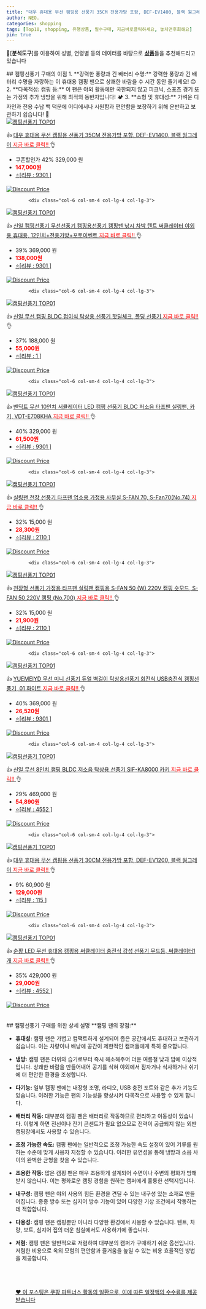 ```yaml
---
title: "대우 휴대용 무선 캠핑용 선풍기 35CM 전용가방 포함, DEF-EV1400, 블랙 웜그레이 가격 최저가 할인가 캠핑선풍기 최저가 추천 제품 비교"
author: NEO.
categories: shopping
tags: [Top10, shopping, 유행상품, 필수구매, 지금바로클릭하세요, 놓치면후회해요]
pin: true
---
```


🌳[**분석도구**]를 이용하여 성별, 연령별 등의 데이터를 바탕으로 [**상품**](https://link.coupang.com/a/bcEFyh)들을 추천해드리고 있습니다
<div class="container"><div class="row">
## 캠핑선풍기 구매의 이점
1. **강력한 풍량과 긴 배터리 수명:** 강력한 풍량과 긴 배터리 수명을 자랑하는 이 휴대용 캠핑 팬으로 상쾌한 바람을 수 시간 동안 즐기세요! 😊
2. **다목적성: 캠핑 등:** 이 팬은 야외 활동에만 국한되지 않고 피크닉, 스포츠 경기 또는 가정의 추가 냉방을 위해 최적의 동반자입니다! 🏕️
3. **소형 및 휴대성:** 가벼운 디자인과 전용 수납 백 덕분에 어디에서나 시원함과 편안함을 보장하기 위해 운반하고 보관하기 쉽습니다! 🎒
            <div class="col-6 col-sm-4 col-lg-4 col-lg-3">
<div class="product-container">   
<a href="https://link.coupang.com/re/AFFSDP?lptag=AF3617701&subid=GithubCoopas&pageKey=7243246361&traceid=V0-153&itemId=18736455850&vendorItemId=85868845791"> <img src="https://thumbnail6.coupangcdn.com/thumbnails/remote/230x230ex/image/retail/images/470751022593309-c8746471-7db6-48e9-b5d8-48847a4f6ff5.jpg" alt="캠핑선풍기 TOP01"> </a>
<p>
👍 <a href="https://link.coupang.com/re/AFFSDP?lptag=AF3617701&subid=GithubCoopas&pageKey=7243246361&traceid=V0-153&itemId=18736455850&vendorItemId=85868845791">대우 휴대용 무선 캠핑용 선풍기 35CM 전용가방 포함, DEF-EV1400, 블랙 웜그레이 <font color=red> 지금 바로 클릭!!</font> </a> 👌 
</p>
<ul>
<li>쿠폰할인가 42%  329,000   원</li>
<li><b><span style='color:red'>147,000원</span></b></li>
<li>  <a href="https://link.coupang.com/re/AFFSDP?lptag=AF3617701&subid=GithubCoopas&pageKey=7243246361&traceid=V0-153&itemId=18736455850&vendorItemId=85868845791">⭐[리뷰 : 9301 ]</a></li>
</ul>
<a href="https://link.coupang.com/re/AFFSDP?lptag=AF3617701&subid=GithubCoopas&pageKey=7243246361&traceid=V0-153&itemId=18736455850&vendorItemId=85868845791">
<img src="/discount_price.png" alt="Discount Price">
</a>
</div>
            </div>
    
            <div class="col-6 col-sm-4 col-lg-4 col-lg-3">
<div class="product-container">   
<a href="https://link.coupang.com/re/AFFSDP?lptag=AF3617701&subid=GithubCoopas&pageKey=6579889685&traceid=V0-153&itemId=18939039904&vendorItemId=89216562624"> <img src="https://thumbnail10.coupangcdn.com/thumbnails/remote/230x230ex/image/vendor_inventory/b948/18dfa1104555c57d6c01e0f521ab4b42406b6112333ff9a9e185c8f8a817.jpg" alt="캠핑선풍기 TOP01"> </a>
<p>
👍 <a href="https://link.coupang.com/re/AFFSDP?lptag=AF3617701&subid=GithubCoopas&pageKey=6579889685&traceid=V0-153&itemId=18939039904&vendorItemId=89216562624">신일 캠핑선풍기 무선선풍기 캠핑용선풍기 캠핑팬 낚시 차박 텐트 써큘레이터 야외용 휴대용, 12인치+전용가방+포토이벤트 <font color=red> 지금 바로 클릭!!</font> </a> 👌 
</p>
<ul>
<li>39%  369,000   원</li>
<li><b><span style='color:red'>138,000원</span></b></li>
<li>  <a href="https://link.coupang.com/re/AFFSDP?lptag=AF3617701&subid=GithubCoopas&pageKey=6579889685&traceid=V0-153&itemId=18939039904&vendorItemId=89216562624">⭐[리뷰 : 9301 ]</a></li>
</ul>
<a href="https://link.coupang.com/re/AFFSDP?lptag=AF3617701&subid=GithubCoopas&pageKey=6579889685&traceid=V0-153&itemId=18939039904&vendorItemId=89216562624">
<img src="/discount_price.png" alt="Discount Price">
</a>
</div>
            </div>
    
            <div class="col-6 col-sm-4 col-lg-4 col-lg-3">
<div class="product-container">   
<a href="https://link.coupang.com/re/AFFSDP?lptag=AF3617701&subid=GithubCoopas&pageKey=8028904632&traceid=V0-153&itemId=22443484045&vendorItemId=89625927158"> <img src="https://thumbnail10.coupangcdn.com/thumbnails/remote/230x230ex/image/vendor_inventory/8b43/b5e3d1319b7e387a4b8315fe5fbde69803398b42c91d78fcaaaa8c145cc0.jpg" alt="캠핑선풍기 TOP01"> </a>
<p>
👍 <a href="https://link.coupang.com/re/AFFSDP?lptag=AF3617701&subid=GithubCoopas&pageKey=8028904632&traceid=V0-153&itemId=22443484045&vendorItemId=89625927158">신일 무선 캠핑 BLDC 접이식 탁상용 선풍기 핫딜체크, 폴딩 선풍기 <font color=red> 지금 바로 클릭!!</font> </a> 👌 
</p>
<ul>
<li>37%  188,000   원</li>
<li><b><span style='color:red'>55,000원</span></b></li>
<li>  <a href="https://link.coupang.com/re/AFFSDP?lptag=AF3617701&subid=GithubCoopas&pageKey=8028904632&traceid=V0-153&itemId=22443484045&vendorItemId=89625927158">⭐[리뷰 : 1 ]</a></li>
</ul>
<a href="https://link.coupang.com/re/AFFSDP?lptag=AF3617701&subid=GithubCoopas&pageKey=8028904632&traceid=V0-153&itemId=22443484045&vendorItemId=89625927158">
<img src="/discount_price.png" alt="Discount Price">
</a>
</div>
            </div>
    
            <div class="col-6 col-sm-4 col-lg-4 col-lg-3">
<div class="product-container">   
<a href="https://link.coupang.com/re/AFFSDP?lptag=AF3617701&subid=GithubCoopas&pageKey=7374906364&traceid=V0-153&itemId=19032911203&vendorItemId=86156968010"> <img src="https://thumbnail7.coupangcdn.com/thumbnails/remote/230x230ex/image/vendor_inventory/59f3/27b196523de38ead086e421de1b72e74f2f35fafa3e7dc97427e27498c9c.jpg" alt="캠핑선풍기 TOP01"> </a>
<p>
👍 <a href="https://link.coupang.com/re/AFFSDP?lptag=AF3617701&subid=GithubCoopas&pageKey=7374906364&traceid=V0-153&itemId=19032911203&vendorItemId=86156968010">벤딕트 무선 10인치 서큘레이터 LED 캠핑 선풍기 BLDC 저소음 타프팬 실링팬, 카키, VDT-E708KHA <font color=red> 지금 바로 클릭!!</font> </a> 👌 
</p>
<ul>
<li>40%  329,000   원</li>
<li><b><span style='color:red'>61,500원</span></b></li>
<li>  <a href="https://link.coupang.com/re/AFFSDP?lptag=AF3617701&subid=GithubCoopas&pageKey=7374906364&traceid=V0-153&itemId=19032911203&vendorItemId=86156968010">⭐[리뷰 : 9301 ]</a></li>
</ul>
<a href="https://link.coupang.com/re/AFFSDP?lptag=AF3617701&subid=GithubCoopas&pageKey=7374906364&traceid=V0-153&itemId=19032911203&vendorItemId=86156968010">
<img src="/discount_price.png" alt="Discount Price">
</a>
</div>
            </div>
    
            <div class="col-6 col-sm-4 col-lg-4 col-lg-3">
<div class="product-container">   
<a href="https://link.coupang.com/re/AFFSDP?lptag=AF3617701&subid=GithubCoopas&pageKey=304297811&traceid=V0-153&itemId=957659479&vendorItemId=5012311029"> <img src="https://thumbnail10.coupangcdn.com/thumbnails/remote/230x230ex/image/vendor_inventory/f1d3/0aa4ab4fa655ff30cbf1b3d39d703cc8cadda06ac5ebe28506e0a1e33d59.jpg" alt="캠핑선풍기 TOP01"> </a>
<p>
👍 <a href="https://link.coupang.com/re/AFFSDP?lptag=AF3617701&subid=GithubCoopas&pageKey=304297811&traceid=V0-153&itemId=957659479&vendorItemId=5012311029">실링팬 천장 선풍기 타프팬 업소용 가정용 사무실 S-FAN 70, S-Fan70(No.74) <font color=red> 지금 바로 클릭!!</font> </a> 👌 
</p>
<ul>
<li>32%  15,000   원</li>
<li><b><span style='color:red'>28,300원</span></b></li>
<li>  <a href="https://link.coupang.com/re/AFFSDP?lptag=AF3617701&subid=GithubCoopas&pageKey=304297811&traceid=V0-153&itemId=957659479&vendorItemId=5012311029">⭐[리뷰 : 2110 ]</a></li>
</ul>
<a href="https://link.coupang.com/re/AFFSDP?lptag=AF3617701&subid=GithubCoopas&pageKey=304297811&traceid=V0-153&itemId=957659479&vendorItemId=5012311029">
<img src="/discount_price.png" alt="Discount Price">
</a>
</div>
            </div>
    
            <div class="col-6 col-sm-4 col-lg-4 col-lg-3">
<div class="product-container">   
<a href="https://link.coupang.com/re/AFFSDP?lptag=AF3617701&subid=GithubCoopas&pageKey=6994760930&traceid=V0-153&itemId=20208776836&vendorItemId=84094896569"> <img src="https://thumbnail8.coupangcdn.com/thumbnails/remote/230x230ex/image/vendor_inventory/492f/1e96eff95884cd0b3624331d01d6ebfc6940c347897b04ef49a1786f32ba.jpg" alt="캠핑선풍기 TOP01"> </a>
<p>
👍 <a href="https://link.coupang.com/re/AFFSDP?lptag=AF3617701&subid=GithubCoopas&pageKey=6994760930&traceid=V0-153&itemId=20208776836&vendorItemId=84094896569">천장형 선풍기 가정용 타프팬 실링팬 캠핑용 S-FAN 50 (W) 220V 캠핑 숏모드, S-FAN 50 220V 캠핑 (No.700) <font color=red> 지금 바로 클릭!!</font> </a> 👌 
</p>
<ul>
<li>32%  15,000   원</li>
<li><b><span style='color:red'>21,900원</span></b></li>
<li>  <a href="https://link.coupang.com/re/AFFSDP?lptag=AF3617701&subid=GithubCoopas&pageKey=6994760930&traceid=V0-153&itemId=20208776836&vendorItemId=84094896569">⭐[리뷰 : 2110 ]</a></li>
</ul>
<a href="https://link.coupang.com/re/AFFSDP?lptag=AF3617701&subid=GithubCoopas&pageKey=6994760930&traceid=V0-153&itemId=20208776836&vendorItemId=84094896569">
<img src="/discount_price.png" alt="Discount Price">
</a>
</div>
            </div>
    
            <div class="col-6 col-sm-4 col-lg-4 col-lg-3">
<div class="product-container">   
<a href="https://link.coupang.com/re/AFFSDP?lptag=AF3617701&subid=GithubCoopas&pageKey=8093090183&traceid=V0-153&itemId=22865198763&vendorItemId=89899824733"> <img src="https://thumbnail6.coupangcdn.com/thumbnails/remote/230x230ex/image/vendor_inventory/9148/5d02d4f7682e618cf5e7043673d86a5bc32af89dd76e65e2142413e36c30.jpg" alt="캠핑선풍기 TOP01"> </a>
<p>
👍 <a href="https://link.coupang.com/re/AFFSDP?lptag=AF3617701&subid=GithubCoopas&pageKey=8093090183&traceid=V0-153&itemId=22865198763&vendorItemId=89899824733">YUEMEIYD 무선 미니 선풍기 듀얼 벽걸이 탁상용선풍기 회전식 USB충전식 캠핑선풍기, 01 화이트 <font color=red> 지금 바로 클릭!!</font> </a> 👌 
</p>
<ul>
<li>40%  369,000   원</li>
<li><b><span style='color:red'>26,520원</span></b></li>
<li>  <a href="https://link.coupang.com/re/AFFSDP?lptag=AF3617701&subid=GithubCoopas&pageKey=8093090183&traceid=V0-153&itemId=22865198763&vendorItemId=89899824733">⭐[리뷰 : 9301 ]</a></li>
</ul>
<a href="https://link.coupang.com/re/AFFSDP?lptag=AF3617701&subid=GithubCoopas&pageKey=8093090183&traceid=V0-153&itemId=22865198763&vendorItemId=89899824733">
<img src="/discount_price.png" alt="Discount Price">
</a>
</div>
            </div>
    
            <div class="col-6 col-sm-4 col-lg-4 col-lg-3">
<div class="product-container">   
<a href="https://link.coupang.com/re/AFFSDP?lptag=AF3617701&subid=GithubCoopas&pageKey=8033059756&traceid=V0-153&itemId=22467178718&vendorItemId=89510181668"> <img src="https://thumbnail7.coupangcdn.com/thumbnails/remote/230x230ex/image/vendor_inventory/89de/ce2bd2d866674aacd8fa7f0643aaa1f7b1eeb8e99c739639d8918909b49a.jpg" alt="캠핑선풍기 TOP01"> </a>
<p>
👍 <a href="https://link.coupang.com/re/AFFSDP?lptag=AF3617701&subid=GithubCoopas&pageKey=8033059756&traceid=V0-153&itemId=22467178718&vendorItemId=89510181668">신일 무선 8인치 캠핑 BLDC 저소음 탁상용 선풍기 SIF-KA8000 카키 <font color=red> 지금 바로 클릭!!</font> </a> 👌 
</p>
<ul>
<li>29%  469,000   원</li>
<li><b><span style='color:red'>54,890원</span></b></li>
<li>  <a href="https://link.coupang.com/re/AFFSDP?lptag=AF3617701&subid=GithubCoopas&pageKey=8033059756&traceid=V0-153&itemId=22467178718&vendorItemId=89510181668">⭐[리뷰 : 4552 ]</a></li>
</ul>
<a href="https://link.coupang.com/re/AFFSDP?lptag=AF3617701&subid=GithubCoopas&pageKey=8033059756&traceid=V0-153&itemId=22467178718&vendorItemId=89510181668">
<img src="/discount_price.png" alt="Discount Price">
</a>
</div>
            </div>
    
            <div class="col-6 col-sm-4 col-lg-4 col-lg-3">
<div class="product-container">   
<a href="https://link.coupang.com/re/AFFSDP?lptag=AF3617701&subid=GithubCoopas&pageKey=7243246361&traceid=V0-153&itemId=18408786003&vendorItemId=85551304739"> <img src="https://thumbnail10.coupangcdn.com/thumbnails/remote/230x230ex/image/retail/images/470734179370172-d0e36f7b-890b-4275-9f3e-279f192662be.jpg" alt="캠핑선풍기 TOP01"> </a>
<p>
👍 <a href="https://link.coupang.com/re/AFFSDP?lptag=AF3617701&subid=GithubCoopas&pageKey=7243246361&traceid=V0-153&itemId=18408786003&vendorItemId=85551304739">대우 휴대용 무선 캠핑용 선풍기 30CM 전용가방 포함, DEF-EV1200, 블랙 웜그레이 <font color=red> 지금 바로 클릭!!</font> </a> 👌 
</p>
<ul>
<li>9%  60,900   원</li>
<li><b><span style='color:red'>129,000원</span></b></li>
<li>  <a href="https://link.coupang.com/re/AFFSDP?lptag=AF3617701&subid=GithubCoopas&pageKey=7243246361&traceid=V0-153&itemId=18408786003&vendorItemId=85551304739">⭐[리뷰 : 115 ]</a></li>
</ul>
<a href="https://link.coupang.com/re/AFFSDP?lptag=AF3617701&subid=GithubCoopas&pageKey=7243246361&traceid=V0-153&itemId=18408786003&vendorItemId=85551304739">
<img src="/discount_price.png" alt="Discount Price">
</a>
</div>
            </div>
    
            <div class="col-6 col-sm-4 col-lg-4 col-lg-3">
<div class="product-container">   
<a href="https://link.coupang.com/re/AFFSDP?lptag=AF3617701&subid=GithubCoopas&pageKey=7375735723&traceid=V0-153&itemId=19244591541&vendorItemId=86360726802"> <img src="https://thumbnail8.coupangcdn.com/thumbnails/remote/230x230ex/image/vendor_inventory/889f/258cae85215e260521a74cee9b9b4cc7923ba5889f2cdee9fc792129b325.jpg" alt="캠핑선풍기 TOP01"> </a>
<p>
👍 <a href="https://link.coupang.com/re/AFFSDP?lptag=AF3617701&subid=GithubCoopas&pageKey=7375735723&traceid=V0-153&itemId=19244591541&vendorItemId=86360726802">순팡 LED 무선 휴대용 캠핑용 써큘레이터 충전식 감성 선풍기 무드등, 써큘레이터1개 <font color=red> 지금 바로 클릭!!</font> </a> 👌 
</p>
<ul>
<li>35%  429,000   원</li>
<li><b><span style='color:red'>29,000원</span></b></li>
<li>  <a href="https://link.coupang.com/re/AFFSDP?lptag=AF3617701&subid=GithubCoopas&pageKey=7375735723&traceid=V0-153&itemId=19244591541&vendorItemId=86360726802">⭐[리뷰 : 4552 ]</a></li>
</ul>
<a href="https://link.coupang.com/re/AFFSDP?lptag=AF3617701&subid=GithubCoopas&pageKey=7375735723&traceid=V0-153&itemId=19244591541&vendorItemId=86360726802">
<img src="/discount_price.png" alt="Discount Price">
</a>
</div>
            </div>
    
</div></div><br><br>
## 캠핑선풍기 구매를 위한 상세 설명
**캠핑 팬의 장점:**

* **휴대성:** 캠핑 팬은 가볍고 컴팩트하게 설계되어 좁은 공간에서도 휴대하고 보관하기 쉽습니다. 이는 차량이나 배낭에 공간이 제한적인 캠퍼들에게 특히 중요합니다.

* **냉방:** 캠핑 팬은 더위와 습기로부터 즉시 해소해주어 더운 여름철 낮과 밤에 이상적입니다. 상쾌한 바람을 만들어내어 공기를 식혀 야외에서 잠자거나 식사하거나 쉬기에 더 편안한 환경을 조성합니다.

* **다기능:** 일부 캠핑 팬에는 내장형 조명, 라디오, USB 충전 포트와 같은 추가 기능도 있습니다. 이러한 기능은 팬의 기능성을 향상시켜 다목적으로 사용할 수 있게 합니다.

* **배터리 작동:** 대부분의 캠핑 팬은 배터리로 작동하므로 편리하고 이동성이 있습니다. 이렇게 하면 전선이나 전기 콘센트가 필요 없으므로 전력이 공급되지 않는 외딴 캠핑장에서도 사용할 수 있습니다.

* **조정 가능한 속도:** 캠핑 팬에는 일반적으로 조정 가능한 속도 설정이 있어 기류를 원하는 수준에 맞게 사용자 지정할 수 있습니다. 이러한 유연성을 통해 냉방과 소음 사이의 완벽한 균형을 찾을 수 있습니다.

* **조용한 작동:** 많은 캠핑 팬은 매우 조용하게 설계되어 수면이나 주변의 평화가 방해받지 않습니다. 이는 평화로운 캠핑 경험을 원하는 캠퍼에게 훌륭한 선택지입니다.

* **내구성:** 캠핑 팬은 야외 사용의 힘든 환경을 견딜 수 있는 내구성 있는 소재로 만들어집니다. 종종 방수 또는 심지어 방수 기능이 있어 다양한 기상 조건에서 작동하는 데 적합합니다.

* **다용성:** 캠핑 팬은 캠핑뿐만 아니라 다양한 환경에서 사용할 수 있습니다. 텐트, 차량, 보트, 심지어 집의 더운 침실에서도 사용하기에 좋습니다.

* **저렴:** 캠핑 팬은 일반적으로 저렴하여 대부분의 캠퍼가 구매하기 쉬운 옵션입니다. 저렴한 비용으로 옥외 모험의 편안함과 즐거움을 높일 수 있는 비용 효율적인 방법을 제공합니다.<br><br><br><br><br> [ ❤  이 포스팅은 쿠팡 파트너스 활동의 일환으로, 이에 따른 일정액의 수수료를 제공받습니다](https://link.coupang.com/a/bcEFyh)